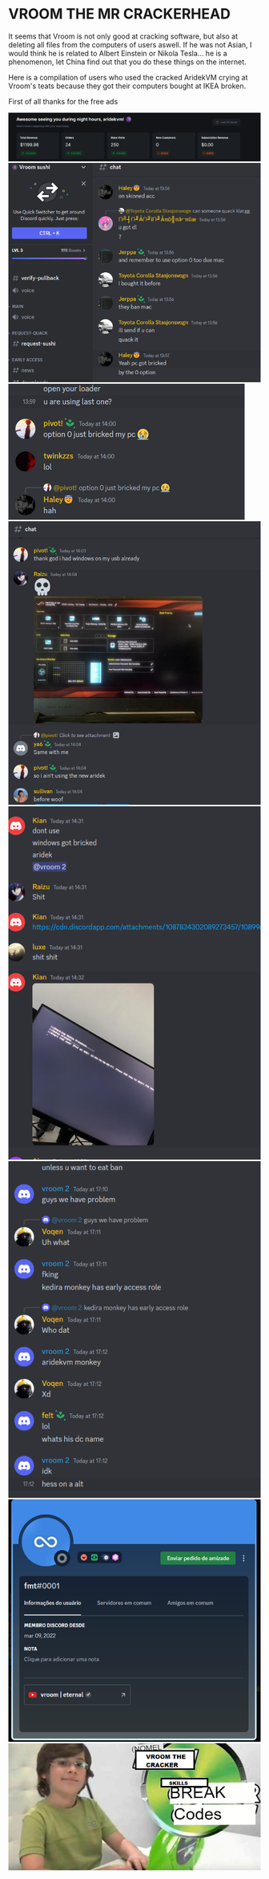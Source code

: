 # VROOM THE MR CRACKERHEAD
It seems that Vroom is not only good at cracking software, but also at deleting all files from the computers of users aswell.
If he was not Asian, I would think he is related to Albert Einstein or Nikola Tesla... he is a phenomenon, let China find out that you do these things on the internet.


Here is a compilation of users who used the cracked AridekVM crying at Vroom's teats because they got their computers bought at IKEA broken.

First of all thanks for the free ads

<img src="https://github.com/KediraSmurf/Vroom-the-cracker/blob/main/meme/thanks%20vroom.png"/>

<img src="https://github.com/KediraSmurf/Vroom-the-cracker/blob/main/meme/pc%20bricked%201.png"/>

<img src="https://github.com/KediraSmurf/Vroom-the-cracker/blob/main/meme/pc%20brickec%202.png"/>

<img src="https://github.com/KediraSmurf/Vroom-the-cracker/blob/main/meme/pc%20brik%203.png"/>

<img src="https://github.com/KediraSmurf/Vroom-the-cracker/blob/main/meme/more%20and%20more.png"/>

<img src="https://github.com/KediraSmurf/Vroom-the-cracker/blob/main/meme/o%20racista%20esta%20com%20medo.png"/>

<img src="https://github.com/KediraSmurf/Vroom-the-cracker/blob/main/meme/vroom.png"/>

<img src="https://github.com/KediraSmurf/Vroom-the-cracker/blob/main/meme/THE%20CRACKER.png"/>
